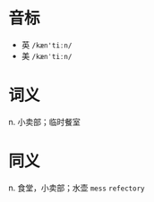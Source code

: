# 音标

- 英 `/kæn'tiːn/`
- 美 `/kænˈtiːn/`

# 词义

n. 小卖部；临时餐室


# 同义

n. 食堂，小卖部；水壶
`mess` `refectory`

